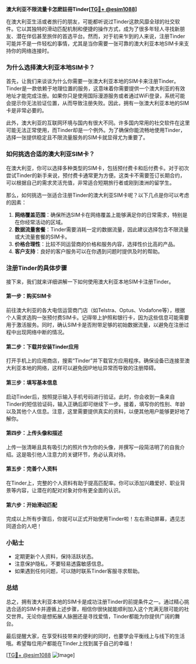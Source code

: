 **澳大利亚不限流量卡怎麽註冊Tinder[[TG💪+ @esim1088](https://t.me/s/esim1088)]**

在澳大利亚生活或者旅行的朋友，可能都听说过Tinder这款风靡全球的社交软件。它以其独特的滑动匹配机制和便捷的操作方式，成为了很多年轻人寻找新朋友、潜在伴侣甚至旅伴的首选平台。然而，对于初来乍到的人来说，注册Tinder可能并不是一件轻松的事情，尤其是当你需要一张可靠的澳大利亚本地SIM卡来支持你的网络连接时。

### 为什么选择澳大利亚本地SIM卡？

首先，让我们来谈谈为什么你需要一张澳大利亚本地的SIM卡来注册Tinder。Tinder是一款依赖于地理位置的服务，这意味着你需要提供一个澳大利亚的有效地址才能完成注册。如果你只是使用国际漫游服务或者通过WiFi登录，系统可能会提示你无法验证位置，从而导致注册失败。因此，拥有一张澳大利亚本地的SIM卡是非常必要的。

此外，澳大利亚的互联网环境与国内有很大不同。许多国内常用的社交软件在这里可能无法正常使用，而Tinder却是一个例外。为了确保你能流畅地使用Tinder，选择一张提供稳定且不限流量服务的SIM卡就显得尤为重要了。

### 如何挑选合适的澳大利亚SIM卡？

在澳大利亚，你可以选择多种类型的SIM卡，包括预付费卡和后付费卡。对于初次尝试Tinder的新手来说，预付费卡通常更为方便。这类卡不需要签订长期合约，可以根据自己的需求灵活充值，非常适合短期旅行者或刚到澳洲的留学生。

那么，如何挑选一张适合注册Tinder的澳大利亚SIM卡呢？以下几点是你可以考虑的因素：

1. **网络覆盖范围**：确保所选SIM卡在网络覆盖上能够满足你的日常需求，特别是在你经常活动的区域。
2. **数据流量套餐**：Tinder需要消耗一定的数据流量，因此建议选择包含不限流量或大流量套餐的SIM卡。
3. **价格合理性**：比较不同运营商的价格和服务内容，选择性价比高的产品。
4. **客户支持**：良好的客户服务可以在你遇到问题时提供及时的帮助。

### 注册Tinder的具体步骤

接下来，我们就来详细讲解一下如何使用澳大利亚本地SIM卡注册Tinder。

#### 第一步：购买SIM卡

前往澳大利亚的各大电信运营商门店（如Telstra、Optus、Vodafone等），根据个人需求选购一张预付费SIM卡。记得带上护照和银行卡，因为这些信息可能需要用于激活服务。同时，确认SIM卡是否附带足够的初始数据流量，以避免在注册过程中出现网络中断的情况。

#### 第二步：下载并安装Tinder应用

打开手机上的应用商店，搜索“Tinder”并下载官方应用程序。确保设备已连接至澳大利亚本地的网络，这样可以避免因IP地址异常而导致的注册障碍。

#### 第三步：填写基本信息

启动Tinder后，按照提示输入手机号码进行验证。此时，你会收到一条来自Tinder的短信验证码，输入正确后即可继续下一步。接着，填写你的性别、年龄以及其他个人信息。注意，这里需要提供真实的资料，以便其他用户能够更好地了解你。

#### 第四步：上传头像和描述

上传一张清晰且具有吸引力的照片作为你的头像，并撰写一段简洁明了的自我介绍。这是吸引他人注意力的关键环节，务必认真对待。

#### 第五步：完善个人资料

在Tinder上，完整的个人资料有助于提高匹配率。你可以添加兴趣爱好、职业背景等内容，让潜在的配对对象对你有更全面的认识。

#### 第六步：开始滑动匹配

完成以上所有步骤后，你就可以正式开始使用Tinder啦！左右滑动屏幕，遇见志同道合的人吧！

### 小贴士

- 定期更新个人资料，保持活跃状态。
- 注意保护隐私，不要轻易透露敏感信息。
- 如果遇到任何问题，可以随时联系Tinder客服寻求帮助。

### 总结

总之，拥有澳大利亚本地的SIM卡是成功注册Tinder的前提条件之一。通过精心挑选合适的SIM卡并遵循上述步骤，相信你很快就能顺利加入这个充满无限可能的社交世界。无论你是想拓展人脉圈还是寻找爱情，Tinder都能为你提供广阔的舞台。

最后提醒大家，在享受科技带来的便利的同时，也要学会平衡线上与线下的生活哦。希望每位用户都能在Tinder上找到属于自己的幸福！

[[TG💪+ @esim1088](https://t.me/s/esim1088) ![Image](https://i.postimg.cc/4NQfJmqS/Snipaste-2025-05-13-00-14-12.png)]
